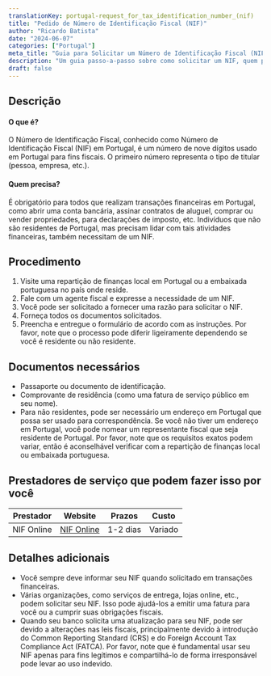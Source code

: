```yaml
---
translationKey: portugal-request_for_tax_identification_number_(nif)
title: "Pedido de Número de Identificação Fiscal (NIF)"
author: "Ricardo Batista"
date: "2024-06-07"
categories: ["Portugal"]
meta_title: "Guia para Solicitar um Número de Identificação Fiscal (NIF) em Portugal"
description: "Um guia passo-a-passo sobre como solicitar um NIF, quem precisa dele, os documentos necessários e detalhes adicionais para ajudar a simplificar o processo para você."
draft: false
---
```


## Descrição
#### O que é?
O Número de Identificação Fiscal, conhecido como Número de Identificação Fiscal (NIF) em Portugal, é um número de nove dígitos usado em Portugal para fins fiscais. O primeiro número representa o tipo de titular (pessoa, empresa, etc.).

#### Quem precisa?
É obrigatório para todos que realizam transações financeiras em Portugal, como abrir uma conta bancária, assinar contratos de aluguel, comprar ou vender propriedades, para declarações de imposto, etc. Indivíduos que não são residentes de Portugal, mas precisam lidar com tais atividades financeiras, também necessitam de um NIF.

## Procedimento
1. Visite uma repartição de finanças local em Portugal ou a embaixada portuguesa no país onde reside.
2. Fale com um agente fiscal e expresse a necessidade de um NIF.
3. Você pode ser solicitado a fornecer uma razão para solicitar o NIF.
4. Forneça todos os documentos solicitados.
5. Preencha e entregue o formulário de acordo com as instruções.
Por favor, note que o processo pode diferir ligeiramente dependendo se você é residente ou não residente.

## Documentos necessários
- Passaporte ou documento de identificação.
- Comprovante de residência (como uma fatura de serviço público em seu nome).
- Para não residentes, pode ser necessário um endereço em Portugal que possa ser usado para correspondência. Se você não tiver um endereço em Portugal, você pode nomear um representante fiscal que seja residente de Portugal.
Por favor, note que os requisitos exatos podem variar, então é aconselhável verificar com a repartição de finanças local ou embaixada portuguesa.

## Prestadores de serviço que podem fazer isso por você

| Prestador      |     Website              |     Prazos    |        Custo             |
| --------------- | ---------------------- |  :-------------: | :-------------: |
| NIF Online      |  [NIF Online](https://www.nifonline.pt)    |      1-2 dias      |        Variado        |

## Detalhes adicionais
- Você sempre deve informar seu NIF quando solicitado em transações financeiras.
- Várias organizações, como serviços de entrega, lojas online, etc., podem solicitar seu NIF. Isso pode ajudá-los a emitir uma fatura para você ou a cumprir suas obrigações fiscais.
- Quando seu banco solicita uma atualização para seu NIF, pode ser devido a alterações nas leis fiscais, principalmente devido à introdução do Common Reporting Standard (CRS) e do Foreign Account Tax Compliance Act (FATCA).
Por favor, note que é fundamental usar seu NIF apenas para fins legítimos e compartilhá-lo de forma irresponsável pode levar ao uso indevido.